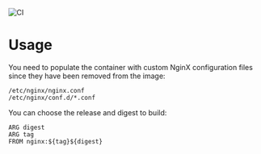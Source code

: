 ![CI](https://github.com/secobau/nginx/workflows/CI/badge.svg)

# Usage

You need to populate the container with custom NginX configuration files since they have been removed from the image:
```
/etc/nginx/nginx.conf
/etc/nginx/conf.d/*.conf
```
You can choose the release and digest to build:
```
ARG digest
ARG tag
FROM nginx:${tag}${digest}
```
